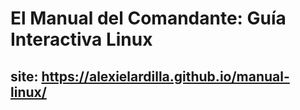 # El Manual del Comandante: Guía Interactiva Linux

## site: https://alexielardilla.github.io/manual-linux/
